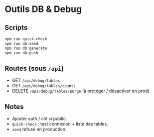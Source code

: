 # Outils DB & Debug

## Scripts
```bash
npm run quick-check
npm run db:seed
npm run db:generate
npm run db:push
```

## Routes (sous `/api`)
- GET `/api/debug/tables`
- GET `/api/debug/tables/counts`
- DELETE `/api/debug/tables/purge` (à protéger / désactiver en prod)

## Notes
- Ajouter auth / clé si public.
- `quick-check` : test connexion + liste des tables.
- `seed` refusé en production.
